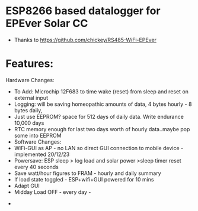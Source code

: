 # ESP8266 based datalogger for EPEver Solar CC
- Thanks to https://github.com/chickey/RS485-WiFi-EPEver


# Features:
Hardware Changes:
 *    To Add: Microchip 12F683 to time wake (reset) from sleep and reset on external input
 *    Logging: will be saving homeopathic amounts of data, 4 bytes hourly  - 8 bytes daily,  
 *    Just use EEPROM? space for 512 days of daily data. Write endurance 10,000 days
 *    RTC memory enough for last two days worth of hourly data..maybe pop some into EEPROM
 *    Software Changes:
 *    WiFi-GUI as AP - no LAN so direct GUI connection to mobile device - implemented 20/12/23
 *    Powersave: ESP sleep > log load and solar power >sleep timer reset every 40 seconds
 *    Save watt/hour figures to FRAM - hourly and daily summary
 *    If load state toggled - ESP+wifi+GUI powered for 10 mins
 *    Adapt GUI 
 *    Midday Load OFF - every day - 
-
